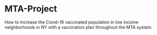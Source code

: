 # MTA-Project
How to increase the Covid-19 vaccinated population in low income neighborhoods in NY with a vaccination plan throughout the MTA system.

